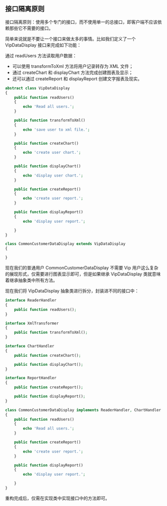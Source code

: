 ## 接口隔离原则

接口隔离原则：使用多个专门的接口，而不使用单一的总接口，即客户端不应该依赖那些它不需要的接口。

简单来说就是不要让一个接口来做太多的事情。比如我们定义了一个 VipDataDisplay 接口来完成如下功能：

通过 readUsers 方法读取用户数据：
- 可以使用 transformToXml 方法将用户记录转存为 XML 文件；
- 通过 createChart 和 displayChart 方法完成创建图表及显示；
- 还可以通过 createReport 和 displayReport 创建文字报表及现实。

````php
abstract class VipDataDisplay
{
    public function readUsers()
    {
        echo 'Read all users.';
    }

    public function transformToXml()
    {
        echo 'save user to xml file.';
    }

    public function createChart()
    {
        echo 'create user chart.';
    }

    public function displayChart()
    {
        echo 'display user chart.';
    }

    public function createReport()
    {
        echo 'create user report.';
    }

    public function displayReport()
    {
        echo 'display user report.';

    }
}

class CommonCustomerDataDisplay extends VipDataDisplay
{

}
````
现在我们的普通用户 CommonCustomerDataDisplay 不需要 Vip 用户这么复杂的展现形式，仅需要进行图表显示即可，但是如果继承 VipDataDisplay 类就意味着继承抽象类中所有方法。

现在我们将 VipDataDisplay 抽象类进行拆分，封装进不同的接口中：

````php
interface ReaderHandler
{
    public function readUsers();
}

interface XmlTransformer
{
    public function transformToXml();
}

interface ChartHandler
{
    public function createChart();

    public function displayChart();
}

interface ReportHandler
{
    public function createReport();

    public function displayReport();
}

class CommonCustomerDataDisplay implements ReaderHandler, ChartHandler
{
    public function readUsers()
    {
        echo 'Read all users.';
    }

    public function createReport()
    {
        echo 'create user report.';
    }

    public function displayReport()
    {
        echo 'display user report.';

    }
}
````
重构完成后，仅需在实现类中实现接口中的方法即可。
